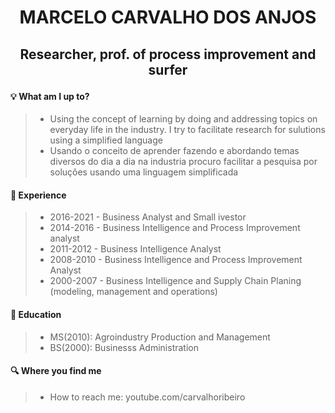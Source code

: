 # <p align=center>MARCELO CARVALHO DOS ANJOS</p>

## <p align=center>Researcher, prof. of process improvement and surfer</p>


#### :bulb: What am I up to?
>- Using the concept of learning by doing and addressing topics on everyday life in the industry. I try to facilitate research for sulutions using a simplified language
>- Usando o conceito de aprender fazendo e abordando temas diversos do dia a dia na industria procuro facilitar a pesquisa por soluções usando uma linguagem simplificada

#### :runner: Experience
>- 2016-2021 - Business Analyst and Small ivestor
>- 2014-2016 - Business Intelligence and Process Improvement analyst
>- 2011-2012 - Business Intelligence Analyst
>- 2008-2010 - Business Intelligence and Process Improvement Analyst
>- 2000-2007 - Business Intelligence and Supply Chain Planing (modeling, management and operations)

#### :school: Education
>- MS(2010): Agroindustry Production and Management
>- BS(2000): Businesss Administration

#### :mag: Where you find me
>- How to reach me: youtube.com/carvalhoribeiro

<!--
**factorialmap/factorialmap** is a ✨ _special_ ✨ repository because its `README.md` (this file) appears on your GitHub profile.

-->
